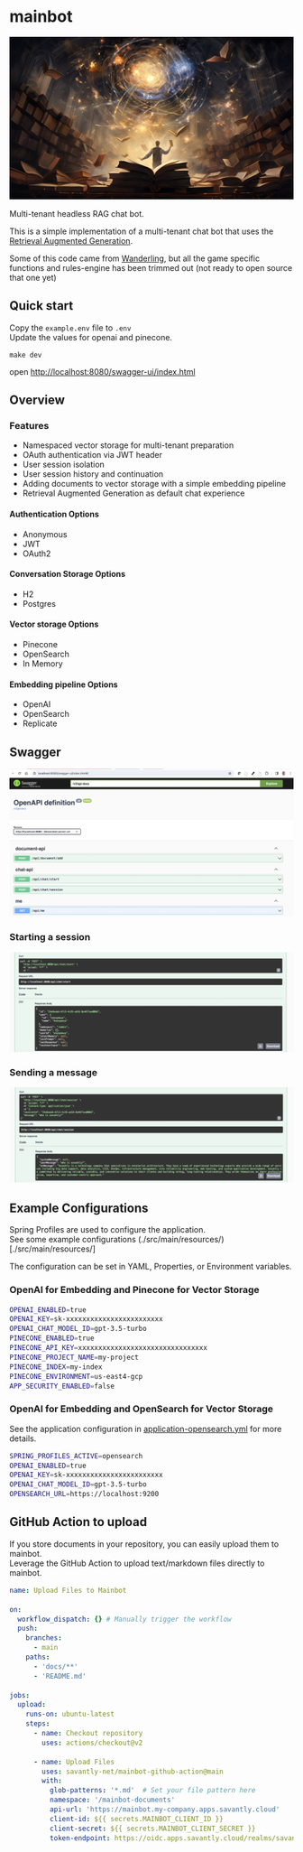 # mainbot

![knowledge-explosion](./docs/images/knowledge-explosion.jpg)

Multi-tenant headless RAG chat bot.  

This is a simple implementation of a multi-tenant chat bot that uses the [Retrieval Augmented Generation](https://arxiv.org/abs/2005.11401).  

Some of this code came from [Wanderling](https://wanderling.io), but all the game specific functions and rules-engine has been trimmed out (not ready to open source that one yet)   

## Quick start

Copy the `example.env` file to `.env`  
Update the values for openai and pinecone.  

```
make dev
```

open [http://localhost:8080/swagger-ui/index.html](http://localhost:4180/swagger-ui/index.html)



## Overview

### Features

- Namespaced vector storage for multi-tenant preparation
- OAuth authentication via JWT header
- User session isolation
- User session history and continuation
- Adding documents to vector storage with a simple embedding pipeline
- Retrieval Augmented Generation as default chat experience


#### Authentication Options 
- Anonymous
- JWT
- OAuth2

#### Conversation Storage Options
- H2
- Postgres

#### Vector storage Options 
- Pinecone
- OpenSearch
- In Memory

#### Embedding pipeline Options
- OpenAI
- OpenSearch 
- Replicate  


## Swagger


![swagger](./docs/images/swagger.png)


### Starting a session 

![start a session](./docs/images/start-session.png)  


### Sending a message

![send a message](./docs/images/session-message.png)


## Example Configurations  
Spring Profiles are used to configure the application.  
See some example configurations (./src/main/resources/)[./src/main/resources/]

The configuration can be set in YAML, Properties, or Environment variables.  

### OpenAI for Embedding and Pinecone for Vector Storage

```bash
OPENAI_ENABLED=true
OPENAI_KEY=sk-xxxxxxxxxxxxxxxxxxxxxxxx
OPENAI_CHAT_MODEL_ID=gpt-3.5-turbo
PINECONE_ENABLED=true
PINECONE_API_KEY=xxxxxxxxxxxxxxxxxxxxxxxxxxxxxxxx
PINECONE_PROJECT_NAME=my-project
PINECONE_INDEX=my-index
PINECONE_ENVIRONMENT=us-east4-gcp
APP_SECURITY_ENABLED=false
```

### OpenAI for Embedding and OpenSearch for Vector Storage

See the application configuration in [application-opensearch.yml](./src/main/resources/application-opensearch.yml) for more details.  

```bash
SPRING_PROFILES_ACTIVE=opensearch
OPENAI_ENABLED=true
OPENAI_KEY=sk-xxxxxxxxxxxxxxxxxxxxxxxx
OPENAI_CHAT_MODEL_ID=gpt-3.5-turbo
OPENSEARCH_URL=https://localhost:9200
```

## GitHub Action to upload

If you store documents in your repository, you can easily upload them to mainbot.  
Leverage the GitHub Action to upload text/markdown files directly to mainbot.  

```yaml
name: Upload Files to Mainbot

on:
  workflow_dispatch: {} # Manually trigger the workflow
  push:
    branches:
      - main
    paths:
      - 'docs/**'
      - 'README.md'

jobs:
  upload:
    runs-on: ubuntu-latest
    steps:
      - name: Checkout repository
        uses: actions/checkout@v2
      
      - name: Upload Files
        uses: savantly-net/mainbot-github-action@main
        with:
          glob-patterns: '*.md'  # Set your file pattern here
          namespace: '/mainbot-documents'
          api-url: 'https://mainbot.my-company.apps.savantly.cloud'
          client-id: ${{ secrets.MAINBOT_CLIENT_ID }}
          client-secret: ${{ secrets.MAINBOT_CLIENT_SECRET }}
          token-endpoint: https://oidc.apps.savantly.cloud/realms/savantly/protocol/openid-connect/token
```

